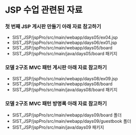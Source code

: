 # JSP 수업 관련된 자료

### 첫 번째 JSP 게시판 만들기 아래 자료 참고하기

- SIST_JSP/jspPro/src/main/webapp/days05/ex04.jsp<br>
- SIST_JSP/jspPro/src/main/webapp/days06/ex01.jsp<br>
- SIST_JSP/jspPro/src/main/webapp/days05/board<br>
- SIST_JSP/jspPro/src/main/java/days05/board 패키지<br>

### 모델 2구조 MVC 패턴 게시판 아래 자료 참고하기

- SIST_JSP/jspPro/src/main/webapp/days08/ex09.jsp<br>
- SIST_JSP/jspPro/src/main/webapp/days08/board<br>
- SIST_JSP/jspPro/src/main/java/days08/board 패키지<br>

### 모델 2구조 MVC 패턴 방명록 아래 자료 참고하기

- SIST_JSP/jspPro/src/main/webapp/days09/board 폴더<br>
- SIST_JSP/jspPro/src/main/webapp/days09/guestbook 폴더<br>
- SIST_JSP/jspPro/src/main/java/days09 패키지<br>
